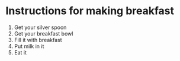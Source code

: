 # Instructions for making breakfast

1. Get your silver spoon
1. Get your breakfast bowl
1. Fill it with breakfast
1. Put milk in it
1. Eat it

